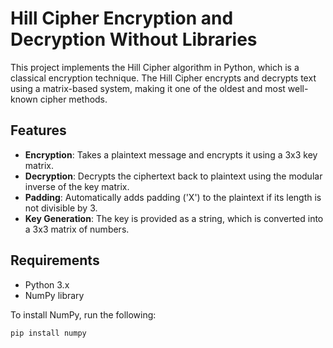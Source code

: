 # Hill Cipher Encryption and Decryption Without Libraries

This project implements the Hill Cipher algorithm in Python, which is a classical encryption technique. The Hill Cipher encrypts and decrypts text using a matrix-based system, making it one of the oldest and most well-known cipher methods.

## Features
- **Encryption**: Takes a plaintext message and encrypts it using a 3x3 key matrix.
- **Decryption**: Decrypts the ciphertext back to plaintext using the modular inverse of the key matrix.
- **Padding**: Automatically adds padding ('X') to the plaintext if its length is not divisible by 3.
- **Key Generation**: The key is provided as a string, which is converted into a 3x3 matrix of numbers.

## Requirements

- Python 3.x
- NumPy library

To install NumPy, run the following:
```bash
pip install numpy
